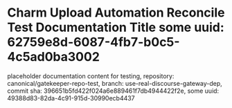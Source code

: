 # Charm Upload Automation Reconcile Test Documentation Title some uuid: 62759e8d-6087-4fb7-b0c5-4c5ad0ba3002
 placeholder documentation content for testing,  repository: canonical/gatekeeper-repo-test,  branch: use-real-discourse-gateway-dep,  commit sha: 396651b5fd422f024a6e889461f7db4944422f2e,  some uuid: 49388d83-82da-4c91-915d-30990ecb4437